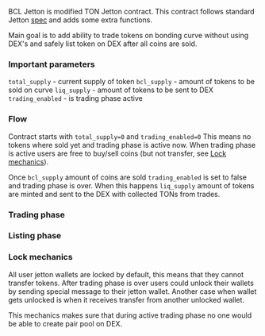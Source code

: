 BCL Jetton is modified TON Jetton contract.
This contract follows standard Jetton [spec](https://github.com/ton-blockchain/TEPs/blob/master/text/0074-jettons-standard.md)  and adds some extra functions.

Main goal is to add ability to trade tokens on bonding curve without using DEX's and safely list token on DEX after all coins are sold.

### Important parameters

`total_supply` - current supply of token
`bcl_supply` - amount of tokens to be sold on curve
`liq_supply` - amount of tokens to be sent to DEX
`trading_enabled` - is trading phase active

### Flow

Contract starts with `total_supply=0` and `trading_enabled=0`
This means no tokens where sold yet and trading phase is active now.
When trading phase is active users are free to buy/sell coins (but not transfer, see [Lock mechanics](#lock-mechanics)).

Once `bcl_supply` amount of coins are sold `trading_enabled` is set to false and trading phase is over. When this happens `liq_supply` amount of tokens are minted and sent to the DEX with collected TONs from trades.

### Trading phase


### Listing phase


### Lock mechanics

All user jetton wallets are locked by default, this means that they cannot transfer tokens.
After trading phase is over users could unlock their wallets by sending special message to their jetton wallet.
Another case when wallet gets unlocked is when it receives transfer from another unlocked wallet.

This mechanics makes sure that during active trading phase no one would be able to create pair pool on DEX.


